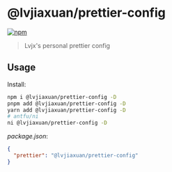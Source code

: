 # @lvjiaxuan/prettier-config

[![npm](https://img.shields.io/npm/v/@lvjiaxuan/prettier-config)](https://www.npmjs.com/package/@lvjiaxuan/prettier-config)

> Lvjx's personal prettier config

## Usage

Install:
```bash
npm i @lvjiaxuan/prettier-config -D
pnpm add @lvjiaxuan/prettier-config -D
yarn add @lvjiaxuan/prettier-config -D
# antfu/ni
ni @lvjiaxuan/prettier-config -D
```

*package.json*:
```json
{
  "prettier": "@lvjiaxuan/prettier-config"
}
```
